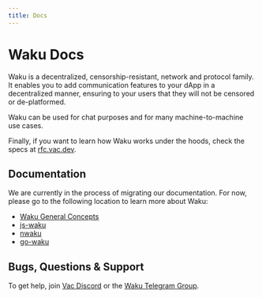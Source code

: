 ```yaml
---
title: Docs
---
```


# Waku Docs

Waku is a decentralized, censorship-resistant, network and protocol family.
It enables you to add communication features to your dApp in a decentralized manner,
ensuring to your users that they will not be censored or de-platformed.

Waku can be used for chat purposes and for many machine-to-machine use cases.

Finally, if you want to learn how Waku works under the hoods, check the specs at [rfc.vac.dev](https://rfc.vac.dev/).

## Documentation

We are currently in the process of migrating our documentation.
For now, please go to the following location to learn more about Waku:

- [Waku General Concepts](/docs/waku)
- [js-waku](https://docs.wakuconnect.dev/)
- [nwaku](https://github.com/status-im/nwaku)
- [go-waku](https://github.com/status-im/go-waku)

## Bugs, Questions & Support

To get help, join [Vac Discord](https://discord.gg/j5pGbn7MHZ)
or the [Waku Telegram Group](https://t.me/waku_org).
